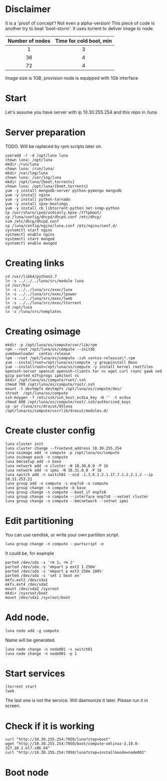 # Disclaimer
It is a 'proof of concept'! Not even a alpha-version!
This piece of code is another try to beat 'boot-storm'.
It uses torrent to deliver image to node.

|Number of nodes|Time for cold boot, min|
|:-------------:|:---------------------:|
|              1|                      3|
|             36|                      4|
|             72|                      4|

Image size is 1GB, provision node is equipped with 1Gb interface

# Start
Let's assume you have server with ip 10.30.255.254 and this repo in /luna

# Server preparation

TODO. Will be raplaced by rpm scripts later on.
```
useradd -r -d /opt/luna luna
chown luna: /opt/luna
mkdir /run/luna
chown luna: /run/luna/
mkdir /var/log/luna
chown luna: /var/log/luna
mkdir /opt/luna/{boot,torrents}
chown luna: /opt/luna/{boot,torrents}
yum -y install mongodb-server python-pymongo mongodb
yum -y install nginx
yum -y install python-tornado
yum -y install ipxe-bootimgs
yum -y install rb_libtorrent-python net-snmp-python
cp /usr/share/ipxe/undionly.kpxe /tftpboot/
cp /luna/config/dhcpd/dhcpd.conf /etc/dhcp/
vim /etc/dhcp/dhcpd.conf
cp /luna/config/nginx/luna.conf /etc/nginx/conf.d/
systemctl start nginx
systemctl enable nginx
systemctl start mongod
systemctl enable mongod
```
# Creating links
```
cd /usr/lib64/python2.7
ln -s ../../../luna/src/module luna
cd /usr/bin
ln -s ../../luna/src/exec/luna
ln -s ../../luna/src/exec/lpower
ln -s ../../luna/src/exec/lweb
ln -s ../../luna/src/exec/ltorrent
cd /opt/luna
ln -s /luna/src/templates
```
# Creating osimage
```
mkdir -p /opt/luna/os/compute/var/lib/rpm
rpm --root /opt/luna/os/compute --initdb
yumdownloader  centos-release
rpm --root /opt/luna/os/compute -ivh centos-releasie\*.rpm
yum --installroot=/opt/luna/os/compute -y groupinstall Base
yum --installroot=/opt/luna/os/compute -y install kernel rootfiles openssh-server openssh openssh-clients tar nc wget curl rsync gawk sed gzip parted e2fsprogs ipmitool vi
mkdir /opt/luna/os/compute/root/.ssh
chmod 700 /opt/luna/os/compute/root/.ssh
mount -t devtmpfs devtmpfs /opt/luna/os/compute/dev/
chroot  /opt/luna/os/compute
ssh-keygen -f /etc/ssh/ssh_host_ecdsa_key -N '' -t ecdsa
chmod 600 /opt/luna/os/compute/root/.ssh/authorized_keys
cp -pr /luna/src/dracut/95luna /opt/luna/os/compute/usr/lib/dracut/modules.d/
```
# Create cluster config
```
luna cluster init
luna cluster change --frontend_address 10.30.255.254
luna osimage add -n compute -p /opt/luna/os/compute
luna osimage pack -n compute
luna bmcsetup add -n base
luna network add -n cluster -N 10.30.0.0 -P 16
luna network add -n ipmi -N 10.31.0.0 -P 16
luna switch add -n switch01 --oid .1.3.6.1.2.1.17.7.1.2.2.1.2 --ip 10.31.253.21
luna group add -n compute -i enp7s0 -o compute
luna group change -n compute -b base
luna group change -n compute --boot_if enp7s0
luna group change -n compute --interface enp7s0 --setnet cluster
luna group change -n compute --bmcnetwork --setnet ipmi
```
# Edit partitioning

You can use ramdisk, or write your own partition script.
```
luna group change -n compute --partscript -e
```
It could be, for example
```
parted /dev/sda -s 'rm 1; rm 2'
parted /dev/sda -s 'mkpart p ext2 1 256m'
parted /dev/sda -s 'mkpart p ext3 256m 100%'
parted /dev/sda -s 'set 1 boot on'
mkfs.ext2 /dev/sda1
mkfs.ext4 /dev/sda2
mount /dev/sda2 /sysroot
mkdir /sysroot/boot
mount /dev/sda1 /sysroot/boot
```
# Add node.
```
luna node add -g compute
```
Name will be generated.
```
luna node change -n node001 -s switch01
luna node change -n node001 -p 1
```
# Start services
```
ltorrent start
lweb
```
The last one is not the service. Will daemonize it later. Please run it in screen.
# Check if it is working
```
curl "http://10.30.255.254:7050/luna?step=boot"
wget "http://10.30.255.254:7050/boot/compute-vmlinuz-3.10.0-327.10.1.el7.x86_64"
curl "http://10.30.255.254:7050/luna?step=install&node=node001"
```
# Boot node
